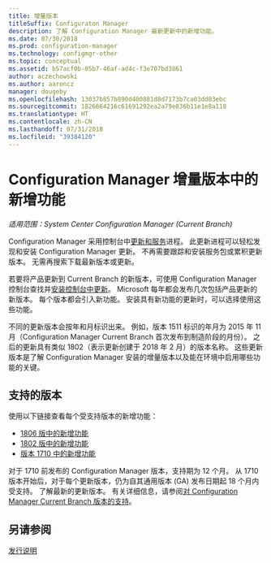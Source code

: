```yaml
---
title: 增量版本
titleSuffix: Configuraton Manager
description: 了解 Configuration Manager 最新更新中的新增功能。
ms.date: 07/30/2018
ms.prod: configuration-manager
ms.technology: configmgr-other
ms.topic: conceptual
ms.assetid: b57acf0b-05b7-46af-ad4c-f3e707bd3861
author: aczechowski
ms.author: aaroncz
manager: dougeby
ms.openlocfilehash: 13037b857b890d400881d8d7173b7ca03dd83ebc
ms.sourcegitcommit: 1826664216c61691292ea2a79e836b11e1e8a118
ms.translationtype: HT
ms.contentlocale: zh-CN
ms.lasthandoff: 07/31/2018
ms.locfileid: "39384120"
---
```

# <a name="whats-new-in-configuration-manager-incremental-versions"></a>Configuration Manager 增量版本中的新增功能

*适用范围：System Center Configuration Manager (Current Branch)*

 Configuration Manager 采用控制台中[更新和服务](/sccm/core/servers/manage/updates)进程。 此更新进程可以轻松发现和安装 Configuration Manager 更新。 不再需要跟踪和安装服务包或累积更新版本。 无需再搜索下载最新版本或更新。

 若要将产品更新到 Current Branch 的新版本，可使用 Configuration Manager 控制台查找并[安装控制台中更新](../../../core/servers/manage/install-in-console-updates.md)。 Microsoft 每年都会发布几次包括产品更新的新版本。 每个版本都会引入新功能。 安装具有新功能的更新时，可以选择使用这些功能。 

 不同的更新版本会按年和月标识出来。 例如，版本 1511 标识的年月为 2015 年 11 月（Configuration Manager Current Branch 首次发布到制造阶段的月份）。 之后的更新具有类似 1802（表示更新创建于 2018 年 2 月）的版本名称。 这些更新版本是了解 Configuration Manager 安装的增量版本以及能在环境中启用哪些功能的关键。



## <a name="supported-versions"></a>支持的版本
 使用以下链接查看每个受支持版本的新增功能：
  - [1806 版中的新增功能](../../../core/plan-design/changes/whats-new-in-version-1806.md)  
  - [1802 版中的新增功能](../../../core/plan-design/changes/whats-new-in-version-1802.md)
  - [版本 1710 中的新增功能](../../../core/plan-design/changes/whats-new-in-version-1710.md)


对于 1710 前发布的 Configuration Manager 版本，支持期为 12 个月。 从 1710 版本开始后，对于每个更新版本，仍为自其通用版本 (GA) 发布日期起 18 个月内受支持。  了解最新的更新版本。 有关详细信息，请参阅[对 Configuration Manager Current Branch 版本的支持](../../../core/servers/manage/current-branch-versions-supported.md)。  


## <a name="see-also"></a>另请参阅
[发行说明](/sccm/core/servers/deploy/install/release-notes)
